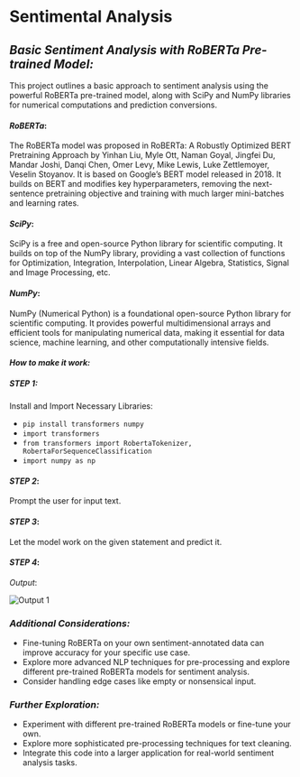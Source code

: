# Sentimental Analysis
## *Basic Sentiment Analysis with RoBERTa Pre-trained Model:*
This project outlines a basic approach to sentiment analysis using the powerful RoBERTa pre-trained model, along with SciPy and NumPy libraries 
for numerical computations and prediction conversions.

#### *RoBERTa*:
The RoBERTa model was proposed in RoBERTa: A Robustly Optimized BERT Pretraining 
Approach by Yinhan Liu, Myle Ott, Naman Goyal, Jingfei Du, Mandar Joshi, Danqi Chen, Omer Levy, Mike Lewis, Luke Zettlemoyer, Veselin Stoyanov. It is based on Google’s BERT model released in 2018.
It builds on BERT and modifies key hyperparameters, removing the next-sentence pretraining objective and training with much larger mini-batches and learning rates.

#### *SciPy*:
SciPy is a free and open-source Python library for scientific computing. It builds on top of the NumPy library, providing a vast collection of functions for 
Optimization, Integration, Interpolation, Linear Algebra, Statistics, Signal and Image Processing, etc.

#### *NumPy*:
NumPy (Numerical Python) is a foundational open-source Python library for scientific computing.
It provides powerful multidimensional arrays and efficient tools for manipulating numerical data, making it essential for data science, machine learning, and other computationally intensive fields.

#### *How to make it work:*
##### *STEP 1*:
Install and Import Necessary Libraries:
- `pip install transformers numpy`
- `import transformers`
- `from transformers import RobertaTokenizer, RobertaForSequenceClassification`
- `import numpy as np`

#### *STEP 2*:
Prompt the user for input text.

#### *STEP 3*:
Let the model work on the given statement and predict it.

#### *STEP 4*:
*Output*:

![Output 1](https://github.com/BharathK05/Coding-Raja-Internship-Project-1/assets/139679369/f25c7ce2-acf7-45e9-a26c-449995ef44c0)

### *Additional Considerations:*

- Fine-tuning RoBERTa on your own sentiment-annotated data can improve accuracy for your specific use case.
- Explore more advanced NLP techniques for pre-processing and explore different pre-trained RoBERTa models for sentiment analysis.
- Consider handling edge cases like empty or nonsensical input.

### *Further Exploration:*

- Experiment with different pre-trained RoBERTa models or fine-tune your own.
- Explore more sophisticated pre-processing techniques for text cleaning.
- Integrate this code into a larger application for real-world sentiment analysis tasks.


